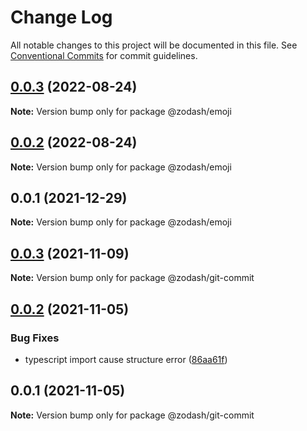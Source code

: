 # Change Log

All notable changes to this project will be documented in this file.
See [Conventional Commits](https://conventionalcommits.org) for commit guidelines.

## [0.0.3](https://github.com/zcorky/zodash/compare/@zodash/emoji@0.0.2...@zodash/emoji@0.0.3) (2022-08-24)

**Note:** Version bump only for package @zodash/emoji





## [0.0.2](https://github.com/zcorky/zodash/compare/@zodash/emoji@0.0.1...@zodash/emoji@0.0.2) (2022-08-24)

**Note:** Version bump only for package @zodash/emoji





## 0.0.1 (2021-12-29)

**Note:** Version bump only for package @zodash/emoji





## [0.0.3](https://github.com/zcorky/zodash/compare/@zodash/git-commit@0.0.2...@zodash/git-commit@0.0.3) (2021-11-09)

**Note:** Version bump only for package @zodash/git-commit

## [0.0.2](https://github.com/zcorky/zodash/compare/@zodash/git-commit@0.0.1...@zodash/git-commit@0.0.2) (2021-11-05)

### Bug Fixes

- typescript import cause structure error ([86aa61f](https://github.com/zcorky/zodash/commit/86aa61fdf74f10a5c1cc98b17a6f1151f029da15))

## 0.0.1 (2021-11-05)

**Note:** Version bump only for package @zodash/git-commit
